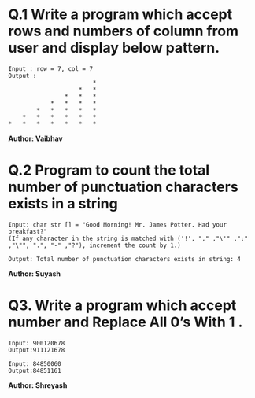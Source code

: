 # Q.1 Write a program which accept rows and numbers of column from user and display below pattern.
~~~
Input : row = 7, col = 7
Output :
                        *
                    *   *
                *   *   *
            *   *   *   *
        *   *   *   *   *
    *   *   *   *   *   *
*   *   *   *   *   *   *
~~~
**Author: Vaibhav**

# Q.2 Program to count the total number of punctuation characters exists in a string
~~~
Input: char str [] = "Good Morning! Mr. James Potter. Had your breakfast?"  
(If any character in the string is matched with ('!', "," ,"\'" ,";" ,"\"", ".", "-" ,"?"), increment the count by 1.)

Output: Total number of punctuation characters exists in string: 4
~~~
**Author: Suyash**

# Q3. Write a program which accept number and Replace All 0’s With 1 .
~~~
Input: 900120678
Output:911121678

Input: 84850060
Output:84851161

~~~
**Author: Shreyash**
 

